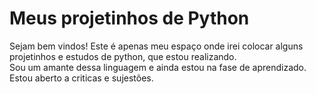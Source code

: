 # Meus projetinhos de Python
Sejam bem vindos! Este é apenas meu espaço onde irei colocar alguns projetinhos e estudos de python, que estou realizando.<br>
Sou um amante dessa linguagem e ainda estou na fase de aprendizado.
Estou aberto a criticas e sujestões.

